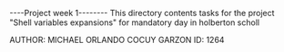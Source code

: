 ----Project week 1--------
This directory contents tasks for the
project "Shell variables expansions" for
mandatory day in holberton scholl

AUTHOR: MICHAEL ORLANDO COCUY GARZON
ID: 1264